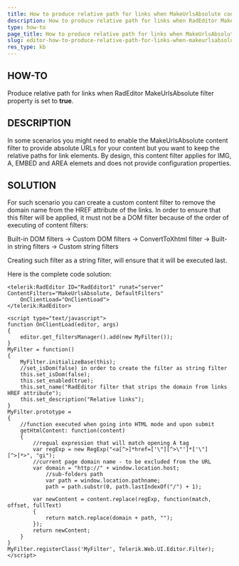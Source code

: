 ```yaml
---
title: How to produce relative path for links when MakeUrlsAbsolute content filter enabled
description: How to produce relative path for links when RadEditor MakeUrlsAbsolute content filter enabled. Check it now!
type: how-to
page_title: How to produce relative path for links when MakeUrlsAbsolute content filter enabled
slug: editor-how-to-produce-relative-path-for-links-when-makeurlsabsolute-content-filter-enabled
res_type: kb
---
```



   
## HOW-TO  

Produce relative path for links when RadEditor MakeUrlsAbsolute filter property is set to **true**.  
   
   
## DESCRIPTION  

In some scenarios you might need to enable the MakeUrlsAbsolute content filter to provide absolute URLs for your content but you want to keep the relative paths for link elements. By design, this content filter applies for IMG, A, EMBED and AREA elemets and does not provide configuration properties.  
   
   
## SOLUTION  

For such scenario you can create a custom content filter to remove the domain name from the HREF attribute of the links. In order to ensure that this filter will be applied, it must not be a DOM filter because of the order of executing of content filters:  

Built-in DOM filters -> Custom DOM filters -> ConvertToXhtml filter -> Built-in string filters -> Custom string filters   

Creating such filter as a string filter, will ensure that it will be executed last.  

Here is the complete code solution:  
 
 
````ASP.NET
<telerik:RadEditor ID="RadEditor1" runat="server" ContentFilters="MakeUrlsAbsolute, DefaultFilters"
    OnClientLoad="OnClientLoad">
</telerik:RadEditor>
 
<script type="text/javascript">
function OnClientLoad(editor, args)
{
    editor.get_filtersManager().add(new MyFilter());
}
MyFilter = function()
{
    MyFilter.initializeBase(this);
    //set_isDom(false) in order to create the filter as string filter
    this.set_isDom(false);
    this.set_enabled(true);
    this.set_name("RadEditor filter that strips the domain from links HREF attribute");
    this.set_description("Relative links");
}
MyFilter.prototype =
{
    //function executed when going into HTML mode and upon submit
    getHtmlContent: function(content)
    {
        //regual expression that will match opening A tag
        var regExp = new RegExp("<a[^>]*href=['\"][^>\"']*['\"][^>]*>", "gi");
        //current page domain name - to be excluded from the URL
        var domain = "http://" + window.location.host;
            //sub-folders path
            var path = window.location.pathname;
            path = path.substr(0, path.lastIndexOf("/") + 1);
 
        var newContent = content.replace(regExp, function(match, offset, fullText)
        {
            return match.replace(domain + path, "");
        });
        return newContent;
    }
}
MyFilter.registerClass('MyFilter', Telerik.Web.UI.Editor.Filter);
</script>
````
 
   
   
   
 


